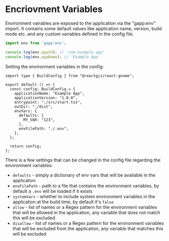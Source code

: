 # Encriovment Variables

Environment vairables are exposed to the application via the "gapp:env" import. It contains some default values like application name,
version, build mode etc. and any custom variables defined in the config file.

```jsx
import env from 'gapp:env';

console.log(env.appId); // 'com.example.app'
console.log(env.appName); // 'Example App'
```

Setting the environment variables in the config:

```tsx
import type { BuildConfig } from "@reactgjs/react-gnome";

export default () => {
  const config: BuildConfig = {
    applicationName: "Example App",
    applicationVersion: "1.0.0",
    entrypoint: "./src/start.tsx",
    outDir: "./dist",
    envVars: {
      defaults: {
        MY_VAR: "123",
      },
      envFilePath: "./.env",
    },
  };

  return config;
};
```

There is a few settings that can be changed in the config file regarding the environment variables:

- `defaults` - simply a dictionary of env vars that will be available in the application
- `envFilePath` - path to a file that contains the environment variables, by default a `.env` will be loaded if it exists
- `systemVars` - whether to include system environment variables in the application at the build time, by default it's `false`
- `allow` - list of names or a Regex pattern for the environment variables that will be allowed in the application,
  any variable that does not match this will be excluded
- `disallow` - list of names or a Regex pattern for the environment variables that will be excluded from the application,
  any variable that matches this will be excluded
